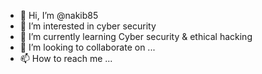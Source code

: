 - 👋 Hi, I’m @nakib85
- 👀 I’m interested in cyber security
- 🌱 I’m currently learning Cyber security & ethical hacking
- 💞️ I’m looking to collaborate on ...
- 📫 How to reach me ...

<!---
nakib85/nakib85 is a ✨ special ✨ repository because its `README.md` (this file) appears on your GitHub profile.
You can click the Preview link to take a look at your changes.
--->
